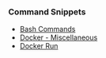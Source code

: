 ### Command Snippets
- [Bash Commands](Bash%20Commands.md)
- [Docker - Miscellaneous](Docker%20-%20Miscellaneous.md)
- [Docker Run](Docker%20Run.md)
